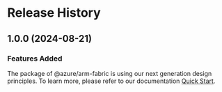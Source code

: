 # Release History
    
## 1.0.0 (2024-08-21)

### Features Added

The package of @azure/arm-fabric is using our next generation design principles. To learn more, please refer to our documentation [Quick Start](https://aka.ms/azsdk/js/mgmt/quickstart).
